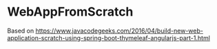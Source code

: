 # WebAppFromScratch
Based on https://www.javacodegeeks.com/2016/04/build-new-web-application-scratch-using-spring-boot-thymeleaf-angularjs-part-1.html
